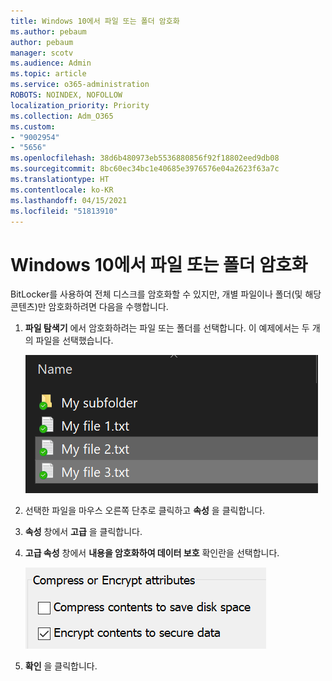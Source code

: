 ```yaml
---
title: Windows 10에서 파일 또는 폴더 암호화
ms.author: pebaum
author: pebaum
manager: scotv
ms.audience: Admin
ms.topic: article
ms.service: o365-administration
ROBOTS: NOINDEX, NOFOLLOW
localization_priority: Priority
ms.collection: Adm_O365
ms.custom:
- "9002954"
- "5656"
ms.openlocfilehash: 38d6b480973eb5536880856f92f18802eed9db08
ms.sourcegitcommit: 8bc60ec34bc1e40685e3976576e04a2623f63a7c
ms.translationtype: HT
ms.contentlocale: ko-KR
ms.lasthandoff: 04/15/2021
ms.locfileid: "51813910"
---
```

# <a name="encrypt-files-or-folder-in-windows-10"></a>Windows 10에서 파일 또는 폴더 암호화

BitLocker를 사용하여 전체 디스크를 암호화할 수 있지만, 개별 파일이나 폴더(및 해당 콘텐츠)만 암호화하려면 다음을 수행합니다.

1. **파일 탐색기** 에서 암호화하려는 파일 또는 폴더를 선택합니다. 이 예제에서는 두 개의 파일을 선택했습니다.

    ![암호화할 파일 또는 폴더를 선택합니다.](media/select-for-encrypting.png)

2. 선택한 파일을 마우스 오른쪽 단추로 클릭하고 **속성** 을 클릭합니다.

3. **속성** 창에서 **고급** 을 클릭합니다.

4. **고급 속성** 창에서 **내용을 암호화하여 데이터 보호** 확인란을 선택합니다.

    ![내용 암호화](media/encrypt-contents.png)

5. **확인** 을 클릭합니다.
